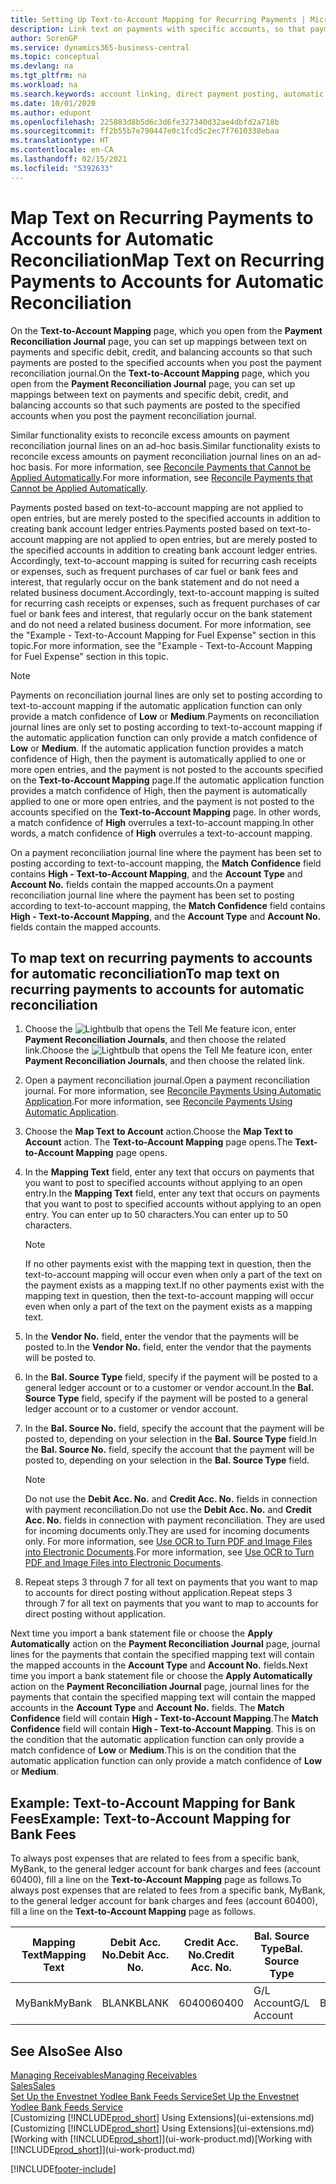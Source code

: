 ```yaml
---
title: Setting Up Text-to-Account Mapping for Recurring Payments | Microsoft Docs
description: Link text on payments with specific accounts, so that payments are posted to the accounts when you post the payment reconciliation journal.
author: SorenGP
ms.service: dynamics365-business-central
ms.topic: conceptual
ms.devlang: na
ms.tgt_pltfrm: na
ms.workload: na
ms.search.keywords: account linking, direct payment posting, automatic payment processing, reconcile payment, recurring expense, recurring cash receipt
ms.date: 10/01/2020
ms.author: edupont
ms.openlocfilehash: 225883d8b5d6c3d6fe327340d32ae4dbfd2a718b
ms.sourcegitcommit: ff2b55b7e790447e0c1fcd5c2ec7f7610338ebaa
ms.translationtype: HT
ms.contentlocale: en-CA
ms.lasthandoff: 02/15/2021
ms.locfileid: "5392633"
---
```

# <a name="map-text-on-recurring-payments-to-accounts-for-automatic-reconciliation"></a><span data-ttu-id="ca3cb-103">Map Text on Recurring Payments to Accounts for Automatic Reconciliation</span><span class="sxs-lookup"><span data-stu-id="ca3cb-103">Map Text on Recurring Payments to Accounts for Automatic Reconciliation</span></span>
<span data-ttu-id="ca3cb-104">On the **Text-to-Account Mapping** page, which you open from the **Payment Reconciliation Journal** page, you can set up mappings between text on payments and specific debit, credit, and balancing accounts so that such payments are posted to the specified accounts when you post the payment reconciliation journal.</span><span class="sxs-lookup"><span data-stu-id="ca3cb-104">On the **Text-to-Account Mapping** page, which you open from the **Payment Reconciliation Journal** page, you can set up mappings between text on payments and specific debit, credit, and balancing accounts so that such payments are posted to the specified accounts when you post the payment reconciliation journal.</span></span>

<span data-ttu-id="ca3cb-105">Similar functionality exists to reconcile excess amounts on payment reconciliation journal lines on an ad-hoc basis.</span><span class="sxs-lookup"><span data-stu-id="ca3cb-105">Similar functionality exists to reconcile excess amounts on payment reconciliation journal lines on an ad-hoc basis.</span></span> <span data-ttu-id="ca3cb-106">For more information, see [Reconcile Payments that Cannot be Applied Automatically](receivables-how-reconcile-payments-cannot-apply-auto.md).</span><span class="sxs-lookup"><span data-stu-id="ca3cb-106">For more information, see [Reconcile Payments that Cannot be Applied Automatically](receivables-how-reconcile-payments-cannot-apply-auto.md).</span></span>

<span data-ttu-id="ca3cb-107">Payments posted based on text-to-account mapping are not applied to open entries, but are merely posted to the specified accounts in addition to creating bank account ledger entries.</span><span class="sxs-lookup"><span data-stu-id="ca3cb-107">Payments posted based on text-to-account mapping are not applied to open entries, but are merely posted to the specified accounts in addition to creating bank account ledger entries.</span></span> <span data-ttu-id="ca3cb-108">Accordingly, text-to-account mapping is suited for recurring cash receipts or expenses, such as frequent purchases of car fuel or bank fees and interest, that regularly occur on the bank statement and do not need a related business document.</span><span class="sxs-lookup"><span data-stu-id="ca3cb-108">Accordingly, text-to-account mapping is suited for recurring cash receipts or expenses, such as frequent purchases of car fuel or bank fees and interest, that regularly occur on the bank statement and do not need a related business document.</span></span> <span data-ttu-id="ca3cb-109">For more information, see the "Example - Text-to-Account Mapping for Fuel Expense" section in this topic.</span><span class="sxs-lookup"><span data-stu-id="ca3cb-109">For more information, see the "Example - Text-to-Account Mapping for Fuel Expense" section in this topic.</span></span>

> [!NOTE]  
>   <span data-ttu-id="ca3cb-110">Payments on reconciliation journal lines are only set to posting according to text-to-account mapping if the automatic application function can only provide a match confidence of **Low** or **Medium**.</span><span class="sxs-lookup"><span data-stu-id="ca3cb-110">Payments on reconciliation journal lines are only set to posting according to text-to-account mapping if the automatic application function can only provide a match confidence of **Low** or **Medium**.</span></span> <span data-ttu-id="ca3cb-111">If the automatic application function provides a match confidence of High, then the payment is automatically applied to one or more open entries, and the payment is not posted to the accounts specified on the **Text-to-Account Mapping** page.</span><span class="sxs-lookup"><span data-stu-id="ca3cb-111">If the automatic application function provides a match confidence of High, then the payment is automatically applied to one or more open entries, and the payment is not posted to the accounts specified on the **Text-to-Account Mapping** page.</span></span> <span data-ttu-id="ca3cb-112">In other words, a match confidence of **High** overrules a text-to-account mapping.</span><span class="sxs-lookup"><span data-stu-id="ca3cb-112">In other words, a match confidence of **High** overrules a text-to-account mapping.</span></span>

<span data-ttu-id="ca3cb-113">On a payment reconciliation journal line where the payment has been set to posting according to text-to-account mapping, the **Match Confidence** field contains **High - Text-to-Account Mapping**, and the **Account Type** and **Account No.** fields contain the mapped accounts.</span><span class="sxs-lookup"><span data-stu-id="ca3cb-113">On a payment reconciliation journal line where the payment has been set to posting according to text-to-account mapping, the **Match Confidence** field contains **High - Text-to-Account Mapping**, and the **Account Type** and **Account No.** fields contain the mapped accounts.</span></span>

## <a name="to-map-text-on-recurring-payments-to-accounts-for-automatic-reconciliation"></a><span data-ttu-id="ca3cb-114">To map text on recurring payments to accounts for automatic reconciliation</span><span class="sxs-lookup"><span data-stu-id="ca3cb-114">To map text on recurring payments to accounts for automatic reconciliation</span></span>
1. <span data-ttu-id="ca3cb-115">Choose the ![Lightbulb that opens the Tell Me feature](media/ui-search/search_small.png "Tell me what you want to do") icon, enter **Payment Reconciliation Journals**, and then choose the related link.</span><span class="sxs-lookup"><span data-stu-id="ca3cb-115">Choose the ![Lightbulb that opens the Tell Me feature](media/ui-search/search_small.png "Tell me what you want to do") icon, enter **Payment Reconciliation Journals**, and then choose the related link.</span></span>
2. <span data-ttu-id="ca3cb-116">Open a payment reconciliation journal.</span><span class="sxs-lookup"><span data-stu-id="ca3cb-116">Open a payment reconciliation journal.</span></span> <span data-ttu-id="ca3cb-117">For more information, see [Reconcile Payments Using Automatic Application](receivables-how-reconcile-payments-auto-application.md).</span><span class="sxs-lookup"><span data-stu-id="ca3cb-117">For more information, see [Reconcile Payments Using Automatic Application](receivables-how-reconcile-payments-auto-application.md).</span></span>
3. <span data-ttu-id="ca3cb-118">Choose the **Map Text to Account** action.</span><span class="sxs-lookup"><span data-stu-id="ca3cb-118">Choose the **Map Text to Account** action.</span></span> <span data-ttu-id="ca3cb-119">The **Text-to-Account Mapping** page opens.</span><span class="sxs-lookup"><span data-stu-id="ca3cb-119">The **Text-to-Account Mapping** page opens.</span></span>
4. <span data-ttu-id="ca3cb-120">In the **Mapping Text** field, enter any text that occurs on payments that you want to post to specified accounts without applying to an open entry.</span><span class="sxs-lookup"><span data-stu-id="ca3cb-120">In the **Mapping Text** field, enter any text that occurs on payments that you want to post to specified accounts without applying to an open entry.</span></span> <span data-ttu-id="ca3cb-121">You can enter up to 50 characters.</span><span class="sxs-lookup"><span data-stu-id="ca3cb-121">You can enter up to 50 characters.</span></span>

    > [!NOTE]  
    >   <span data-ttu-id="ca3cb-122">If no other payments exist with the mapping text in question, then the text-to-account mapping will occur even when only a part of the text on the payment exists as a mapping text.</span><span class="sxs-lookup"><span data-stu-id="ca3cb-122">If no other payments exist with the mapping text in question, then the text-to-account mapping will occur even when only a part of the text on the payment exists as a mapping text.</span></span>
5. <span data-ttu-id="ca3cb-123">In the **Vendor No.** field, enter the vendor that the payments will be posted to.</span><span class="sxs-lookup"><span data-stu-id="ca3cb-123">In the **Vendor No.** field, enter the vendor that the payments will be posted to.</span></span>
6. <span data-ttu-id="ca3cb-124">In the **Bal. Source Type** field, specify if the payment will be posted to a general ledger account or to a customer or vendor account.</span><span class="sxs-lookup"><span data-stu-id="ca3cb-124">In the **Bal. Source Type** field, specify if the payment will be posted to a general ledger account or to a customer or vendor account.</span></span>
7. <span data-ttu-id="ca3cb-125">In the **Bal. Source No.** field, specify the account that the payment will be posted to, depending on your selection in the **Bal. Source Type** field.</span><span class="sxs-lookup"><span data-stu-id="ca3cb-125">In the **Bal. Source No.** field, specify the account that the payment will be posted to, depending on your selection in the **Bal. Source Type** field.</span></span>

    > [!NOTE]
    > <span data-ttu-id="ca3cb-126">Do not use the **Debit Acc. No.** and **Credit Acc. No.** fields in connection with payment reconciliation.</span><span class="sxs-lookup"><span data-stu-id="ca3cb-126">Do not use the **Debit Acc. No.** and **Credit Acc. No.** fields in connection with payment reconciliation.</span></span> <span data-ttu-id="ca3cb-127">They are used for incoming documents only.</span><span class="sxs-lookup"><span data-stu-id="ca3cb-127">They are used for incoming documents only.</span></span> <span data-ttu-id="ca3cb-128">For more information, see [Use OCR to Turn PDF and Image Files into Electronic Documents](across-how-use-ocr-pdf-images-files.md).</span><span class="sxs-lookup"><span data-stu-id="ca3cb-128">For more information, see [Use OCR to Turn PDF and Image Files into Electronic Documents](across-how-use-ocr-pdf-images-files.md).</span></span>

8. <span data-ttu-id="ca3cb-129">Repeat steps 3 through 7 for all text on payments that you want to map to accounts for direct posting without application.</span><span class="sxs-lookup"><span data-stu-id="ca3cb-129">Repeat steps 3 through 7 for all text on payments that you want to map to accounts for direct posting without application.</span></span>

<span data-ttu-id="ca3cb-130">Next time you import a bank statement file or choose the **Apply Automatically** action on the **Payment Reconciliation Journal** page, journal lines for the payments that contain the specified mapping text will contain the mapped accounts in the **Account Type** and **Account No.** fields.</span><span class="sxs-lookup"><span data-stu-id="ca3cb-130">Next time you import a bank statement file or choose the **Apply Automatically** action on the **Payment Reconciliation Journal** page, journal lines for the payments that contain the specified mapping text will contain the mapped accounts in the **Account Type** and **Account No.** fields.</span></span> <span data-ttu-id="ca3cb-131">The **Match Confidence** field will contain **High - Text-to-Account Mapping**.</span><span class="sxs-lookup"><span data-stu-id="ca3cb-131">The **Match Confidence** field will contain **High - Text-to-Account Mapping**.</span></span> <span data-ttu-id="ca3cb-132">This is on the condition that the automatic application function can only provide a match confidence of **Low** or **Medium**.</span><span class="sxs-lookup"><span data-stu-id="ca3cb-132">This is on the condition that the automatic application function can only provide a match confidence of **Low** or **Medium**.</span></span>

## <a name="example-text-to-account-mapping-for-bank-fees"></a><span data-ttu-id="ca3cb-133">Example: Text-to-Account Mapping for Bank Fees</span><span class="sxs-lookup"><span data-stu-id="ca3cb-133">Example: Text-to-Account Mapping for Bank Fees</span></span>

<span data-ttu-id="ca3cb-134">To always post expenses that are related to fees from a specific bank, MyBank, to the general ledger account for bank charges and fees (account 60400), fill a line on the **Text-to-Account Mapping** page as follows.</span><span class="sxs-lookup"><span data-stu-id="ca3cb-134">To always post expenses that are related to fees from a specific bank, MyBank, to the general ledger account for bank charges and fees (account 60400), fill a line on the **Text-to-Account Mapping** page as follows.</span></span>

| <span data-ttu-id="ca3cb-135">Mapping Text</span><span class="sxs-lookup"><span data-stu-id="ca3cb-135">Mapping Text</span></span> | <span data-ttu-id="ca3cb-136">Debit Acc. No.</span><span class="sxs-lookup"><span data-stu-id="ca3cb-136">Debit Acc. No.</span></span> | <span data-ttu-id="ca3cb-137">Credit Acc. No.</span><span class="sxs-lookup"><span data-stu-id="ca3cb-137">Credit Acc. No.</span></span> | <span data-ttu-id="ca3cb-138">Bal. Source Type</span><span class="sxs-lookup"><span data-stu-id="ca3cb-138">Bal. Source Type</span></span> | <span data-ttu-id="ca3cb-139">Bal. Source No.</span><span class="sxs-lookup"><span data-stu-id="ca3cb-139">Bal. Source No.</span></span> |
| --- | --- | --- | --- | --- |
| <span data-ttu-id="ca3cb-140">MyBank</span><span class="sxs-lookup"><span data-stu-id="ca3cb-140">MyBank</span></span> |<span data-ttu-id="ca3cb-141">BLANK</span><span class="sxs-lookup"><span data-stu-id="ca3cb-141">BLANK</span></span> |<span data-ttu-id="ca3cb-142">60400</span><span class="sxs-lookup"><span data-stu-id="ca3cb-142">60400</span></span>|<span data-ttu-id="ca3cb-143">G/L Account</span><span class="sxs-lookup"><span data-stu-id="ca3cb-143">G/L Account</span></span> |<span data-ttu-id="ca3cb-144">BLANK</span><span class="sxs-lookup"><span data-stu-id="ca3cb-144">BLANK</span></span> |

## <a name="see-also"></a><span data-ttu-id="ca3cb-145">See Also</span><span class="sxs-lookup"><span data-stu-id="ca3cb-145">See Also</span></span>

[<span data-ttu-id="ca3cb-146">Managing Receivables</span><span class="sxs-lookup"><span data-stu-id="ca3cb-146">Managing Receivables</span></span>](receivables-manage-receivables.md)  
[<span data-ttu-id="ca3cb-147">Sales</span><span class="sxs-lookup"><span data-stu-id="ca3cb-147">Sales</span></span>](sales-manage-sales.md)  
[<span data-ttu-id="ca3cb-148">Set Up the Envestnet Yodlee Bank Feeds Service</span><span class="sxs-lookup"><span data-stu-id="ca3cb-148">Set Up the Envestnet Yodlee Bank Feeds Service</span></span>](bank-how-setup-bank-statement-service.md)  
<span data-ttu-id="ca3cb-149">[Customizing [!INCLUDE[prod_short](includes/prod_short.md)] Using Extensions](ui-extensions.md)</span><span class="sxs-lookup"><span data-stu-id="ca3cb-149">[Customizing [!INCLUDE[prod_short](includes/prod_short.md)] Using Extensions](ui-extensions.md)</span></span>  
<span data-ttu-id="ca3cb-150">[Working with [!INCLUDE[prod_short](includes/prod_short.md)]](ui-work-product.md)</span><span class="sxs-lookup"><span data-stu-id="ca3cb-150">[Working with [!INCLUDE[prod_short](includes/prod_short.md)]](ui-work-product.md)</span></span>


[!INCLUDE[footer-include](includes/footer-banner.md)]